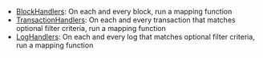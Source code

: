 - [BlockHandlers](../../build/manifest/chain-specific/ethereum.md#mapping-handlers-and-filters): On each and every block, run a mapping function
- [TransactionHandlers](../../build/manifest/chain-specific/ethereum.md#mapping-handlers-and-filters): On each and every transaction that matches optional filter criteria, run a mapping function
- [LogHandlers](../../build/manifest/chain-specific/ethereum.md#mapping-handlers-and-filters): On each and every log that matches optional filter criteria, run a mapping function
